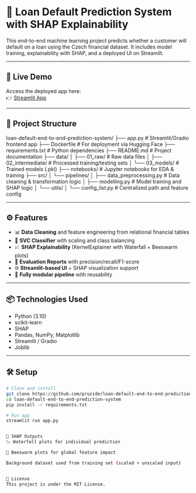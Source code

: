 # 🏦 Loan Default Prediction System with SHAP Explainability

This end-to-end machine learning project predicts whether a customer will default on a loan using the Czech financial dataset. It includes model training, explainability with SHAP, and a deployed UI on Streamlit.

---

## 🚀 Live Demo
Access the deployed app here:  
👉 [Streamlit App](https://loan-default-end-to-end-prediction-system-g6wlk74appi6gwvxjzee.streamlit.app/)

---

## 📂 Project Structure

loan-default-end-to-end-prediction-system/
├── app.py # Streamlit/Gradio frontend app
├── Dockerfile # For deployment via Hugging Face
├── requirements.txt # Python dependencies
├── README.md # Project documentation
├── data/
│ ├── 01_raw/ # Raw data files
│ ├── 02_intermediate/ # Processed training/testing sets
│ └── 03_models/ # Trained models (.pkl)
├── notebooks/ # Jupyter notebooks for EDA & training
├── src/
│ └── pipelines/
│ ├── data_preprocessing.py # Data cleaning & transformation logic
│ ├── modelling.py # Model training and SHAP logic
│ └── utils/
│ └── config_list.py # Centralized path and feature config



---

## ⚙️ Features

- 📊 **Data Cleaning** and feature engineering from relational financial tables
- 🧠 **SVC Classifier** with scaling and class balancing
- 📈 **SHAP Explainability** (KernelExplainer with Waterfall + Beeswarm plots)
- 🧪 **Evaluation Reports** with precision/recall/F1-score
- 🌐 **Streamlit-based UI** + SHAP visualization support
- 🔁 **Fully modular pipeline** with reusability

---

## 📦 Technologies Used

- Python (3.10)
- scikit-learn
- SHAP
- Pandas, NumPy, Matplotlib
- Streamlit / Gradio
- Joblib

---

## 🛠 Setup

```bash
# Clone and install
git clone https://github.com/pruzide/loan-default-end-to-end-prediction-system.git
cd loan-default-end-to-end-prediction-system
pip install -r requirements.txt

# Run app
streamlit run app.py


🧠 SHAP Outputs
📉 Waterfall plots for individual prediction

🐝 Beeswarm plots for global feature impact

Background dataset used from training set (scaled + unscaled input)


📄 License
This project is under the MIT License.





